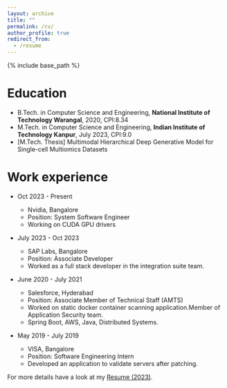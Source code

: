 ```yaml
---
layout: archive
title: ""
permalink: /cv/
author_profile: true
redirect_from:
  - /resume
---
```


{% include base_path %}

Education
======
* B.Tech. in Computer Science and Engineering, **National Institute of Technology Warangal**, 2020, CPI:8.34
* M.Tech. in Computer Science and Engineering, **Indian Institute of Technology Kanpur**, July 2023, CPI:9.0
 * [M.Tech. Thesis] Multimodal Hierarchical Deep Generative Model for Single-cell Multiomics Datasets

Work experience
======
* Oct 2023 - Present
  * Nvidia, Bangalore
  * Position: System Software Engineer
  * Working on CUDA GPU drivers

* July 2023 - Oct 2023
  * SAP Labs, Bangalore
  * Position: Associate Developer
  * Worked as a full stack developer in the integration suite team.

* June 2020 - July 2021
  * Salesforce, Hyderabad
  * Position: Associate Member of Technical Staff (AMTS)
  * Worked on static docker container scanning application.Member of Application Security team.
  * Spring Boot, AWS, Java, Distributed Systems.
  
* May 2019 - July 2019 
  * VISA, Bangalore
  * Position: Software Engineering Intern
  * Developed an application to validate servers after patching.
  
For more details have a look at my [Resume (2023)](https://nanirudh.github.io/files/Anirudh_Nanduri_Resume.pdf).


